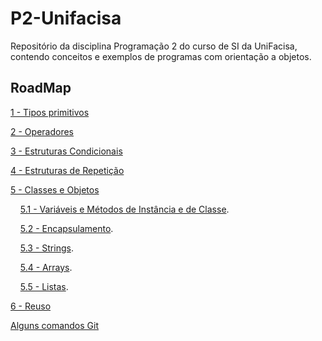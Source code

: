 # P2-Unifacisa

Repositório da disciplina Programação 2 do curso de SI da UniFacisa, contendo conceitos e exemplos de programas com orientação a objetos.

## RoadMap

[1 - Tipos primitivos](conteudos/TiposPrimitivos.md)

[2 - Operadores](conteudos/Operadores.md)

[3 - Estruturas Condicionais](conteudos/EstruturasCondicionais.md)

[4 - Estruturas de Repetição](conteudos/EstruturasDeRepeticao.md)

[5 - Classes e Objetos](conteudos/ClassesEObjetos.md)

&nbsp;  &nbsp;  [5.1 - Variáveis e Métodos de Instância e de Classe](conteudos/VariaveisEMetodosDeInstanciaEDeClasse.md).

&nbsp;  &nbsp;  [5.2 - Encapsulamento](conteudos/Encapsulamento.md).

&nbsp;  &nbsp;  [5.3 - Strings](conteudos/Strings.md).

&nbsp;  &nbsp;  [5.4 - Arrays](conteudos/Arrays.md).

&nbsp;  &nbsp;  [5.5 - Listas](conteudos/Listas.md).

[6 - Reuso](conteudos/Reuso.md)

[Alguns comandos Git](https://gist.github.com/eduardolfalcao/27ae2effd7fd19dccaf4df2200c6fdcd)
